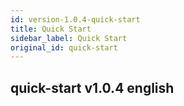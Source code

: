 ```yaml
---
id: version-1.0.4-quick-start
title: Quick Start
sidebar_label: Quick Start
original_id: quick-start
---
```


## quick-start v1.0.4 english